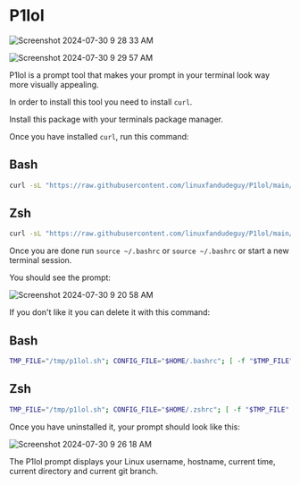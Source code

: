 # P1lol

![Screenshot 2024-07-30 9 28 33 AM](https://github.com/user-attachments/assets/62677d8e-38d4-4b77-93b0-2239dbe51ea8)


![Screenshot 2024-07-30 9 29 57 AM](https://github.com/user-attachments/assets/328346e5-3e5f-4e72-81ff-9cfc036793e9)

P1lol is a prompt tool that makes your prompt in your terminal look way more visually appealing.

In order to install this tool you need to install `curl`.

Install this package with your terminals package manager.


Once you have installed `curl`, run this command: 

## Bash
```bash
curl -sL "https://raw.githubusercontent.com/linuxfandudeguy/P1lol/main/p1lol.sh" -o /tmp/p1lol.sh && chmod +x /tmp/p1lol.sh && { grep -q "/tmp/p1lol.sh" ~/.bashrc || echo "source /tmp/p1lol.sh" >> ~/.bashrc; } && source ~/.bashrc && echo "Installation complete. The script has been added to your ~/.bashrc. You may need to restart your terminal or refresh your session."
```
## Zsh
```bash
curl -sL "https://raw.githubusercontent.com/linuxfandudeguy/P1lol/main/p1lol.sh" -o /tmp/p1lol.sh && chmod +x /tmp/p1lol.sh && { grep -q "/tmp/p1lol.sh" ~/.zshrc || echo "source /tmp/p1lol.sh" >> ~/.zshrc; } && source ~/.zshrc && echo "Installation complete. The script has been added to your ~/.zshrc. You may need to restart your terminal or refresh your session."
```
Once you are done run `source ~/.bashrc` or `source ~/.bashrc` or start a new terminal session.

You should see the prompt:

![Screenshot 2024-07-30 9 20 58 AM](https://github.com/user-attachments/assets/9964d4a7-c7fc-45ec-980d-f6b99ab3b06c)

If you don't like it you can delete it with this command:

## Bash

```bash
TMP_FILE="/tmp/p1lol.sh"; CONFIG_FILE="$HOME/.bashrc"; [ -f "$TMP_FILE" ] && rm "$TMP_FILE" && echo "Removed $TMP_FILE."; grep -q "source $TMP_FILE" "$CONFIG_FILE" && sed -i "\|source $TMP_FILE|d" "$CONFIG_FILE" && echo "Removed sourcing from $CONFIG_FILE."; source "$CONFIG_FILE"; echo "Uninstallation done. You may enter a new terminal session or refresh your terminal."
```
## Zsh

```bash
TMP_FILE="/tmp/p1lol.sh"; CONFIG_FILE="$HOME/.zshrc"; [ -f "$TMP_FILE" ] && rm "$TMP_FILE" && echo "Removed $TMP_FILE."; grep -q "source $TMP_FILE" "$CONFIG_FILE" && sed -i "\|source $TMP_FILE|d" "$CONFIG_FILE" && echo "Removed sourcing from $CONFIG_FILE."; source "$CONFIG_FILE"; echo "Uninstallation done. You may enter a new terminal session or refresh your terminal."
```
Once you have uninstalled it, your prompt should look like this:

![Screenshot 2024-07-30 9 26 18 AM](https://github.com/user-attachments/assets/251ef523-b8b1-4fcc-a7d4-ea7738ece59e)

The P1lol prompt displays your Linux username, hostname, current time, current directory and current git branch.



